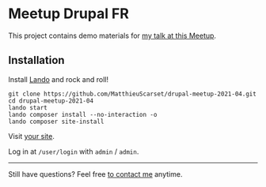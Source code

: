 # Meetup Drupal FR

This project contains demo materials for [my talk at this Meetup](https://www.meetup.com/drupal-france-francophonie/events/277241567/).

## Installation

Install [Lando](https://docs.lando.dev/basics/installation.html) and rock and roll!

```
git clone https://github.com/MatthieuScarset/drupal-meetup-2021-04.git
cd drupal-meetup-2021-04
lando start
lando composer install --no-interaction -o
lando composer site-install
```

Visit [your site](https://drupal-meetup.lndo.site).

Log in at `/user/login` with `admin` / `admin`.


---

Still have questions? Feel free [to contact me](https://matthieuscarset.com) anytime.
